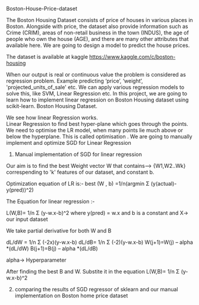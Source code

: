 Boston-House-Price-dataset

The Boston Housing Dataset consists of price of houses in various places in Boston. Alongside with price, the dataset also provide information such as Crime (CRIM), areas of non-retail business in the town (INDUS), the age of people who own the house (AGE), and there are many other attributes that available here.  We are going to design a model to predict the house prices.

The dataset is available at kaggle https://www.kaggle.com/c/boston-housing

 When our output is real or continuous value the problem is considered as regression problem. Example predicting ‘price’, ‘weight’, 'projected_units_of_sale' etc. We can apply various regression models to solve this, like SVM, Linear Regression etc. In this project, we are going to learn how to implement linear regression on Boston Housing dataset using scikit-learn.
Boston Housing Dataset.

We see how linear Regression works.  
	Linear Regression to find best hyper-plane which goes through the points. We need to optimise the LR model, when many points lie much above or below the hyperplane. This is called optimisation . We are going to manually implement and optimize SGD for Linear Regression

1) Manual implementation of SGD for linear regression 

Our aim is to find the best Weight vector W that contains--> {W1,W2..Wk} correspending to 'k' features of our dataset, and constant b. 

Optimization equation of LR is:- 
best (W , b) =1/n(argmin Σ (y(actual)-y(pred))^2)

The Equation for linear regression :-

L(W,B)= 1/n Σ (y-w.x-b)^2 where y(pred) = w.x and b is a constant and X-> our input dataset

We take partial derivative for both W and B

dL/dW = 1/n Σ (-2x)(y-w.x-b)
dL/dB= 1/n Σ (-2)(y-w.x-b)
W(j+1)=W(j) – alpha *(dL/dW)
B(j+1)=B(j) – alpha *(dL/dB)

alpha-> Hyperparameter

After finding the best B and W. Substite it in the equation L(W,B)= 1/n Σ (y-w.x-b)^2


2) comparing the results of SGD regressor of sklearn and our manual implementation on Boston home price dataset

